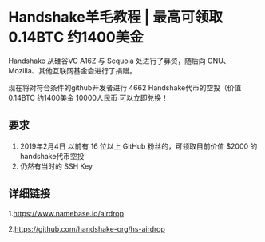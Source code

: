 # Handshake羊毛教程  | 最高可领取0.14BTC 约1400美金
Handshake 从硅谷VC A16Z 与 Sequoia 处进行了募资，随后向 GNU、Mozilla、其他互联网基金会进行了捐赠。

现在将对符合条件的github开发者进行 4662 Handshake代币的空投（价值0.14BTC 约1400美金 10000人民币 可以立即兑换！

## 要求
1. 2019年2月4日 以前有 16 位以上 GitHub 粉丝的，可领取目前价值 $2000 的 handshake代币空投
2. 仍然有当时的 SSH Key

## 详细链接

1.https://www.namebase.io/airdrop

2.https://github.com/handshake-org/hs-airdrop
